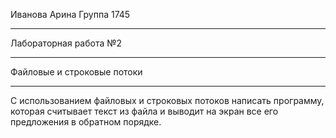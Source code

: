 Иванова Арина Группа 1745
_________________________________________________
Лабораторная работа №2 
_________________________________________________
Файловые и строковые потоки 
_________________________________________________
 С использованием файловых и строковых потоков написать программу, которая считывает текст из файла и выводит на экран все его предложения в обратном порядке.
